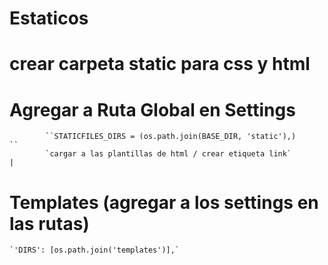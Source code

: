 # Estaticos

# crear carpeta static  para css y html
 
#      Agregar a Ruta Global   en Settings 
            ``STATICFILES_DIRS = (os.path.join(BASE_DIR, 'static'),)       ``
            `cargar a las plantillas de html / crear etiqueta link`                           |   
    
# Templates  (agregar a los settings en las rutas)

    `'DIRS': [os.path.join('templates')],`

